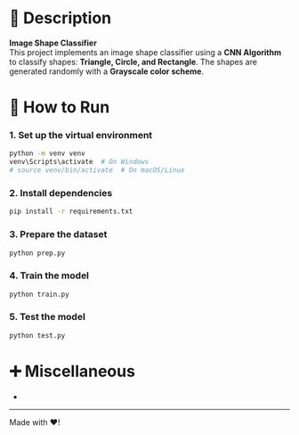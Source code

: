 # 📌 Description  
**Image Shape Classifier**  
This project implements an image shape classifier using a **CNN Algorithm** to classify shapes: **Triangle, Circle, and Rectangle**. The shapes are generated randomly with a **Grayscale color scheme**.  

# 🚀 How to Run  

### **1. Set up the virtual environment**  
```bash
python -m venv venv
venv\Scripts\activate  # On Windows
# source venv/bin/activate  # On macOS/Linux
```

### **2. Install dependencies**  
```bash
pip install -r requirements.txt
```

### **3. Prepare the dataset**  
```bash
python prep.py
```

### **4. Train the model**  
```bash
python train.py
```

### **5. Test the model**  
```bash
python test.py
```

# ➕ Miscellaneous  
- 

---  
Made with ❤️!